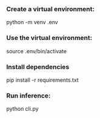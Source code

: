 ### Create a virtual environment:

python -m venv .env

### Use the virtual environment:

source .env/bin/activate

### Install dependencies

pip install -r requirements.txt

### Run inference:

python cli.py


